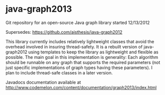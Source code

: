 java-graph2013
=
Git repository for an open-source Java graph library
started 12/13/2012

Supersedes: https://github.com/aisthesis/java-graph2012

This library currently includes relatively lightweight
classes that avoid the overhead involved in insuring thread-safety.
It is a rebuilt version of java-graph2012 using templates
to keep the library as lightweight and flexible as possible.
The main goal in this implementation is generality: Each algorithm
should be runnable on any graph that supports the required parameters
(not just specific implementations of graph types having these
parameters).
I plan to include thread-safe classes in a later version.

Javadocs documentation available at 
http://www.codemelon.com/content/documentation/graph2013/index.html
